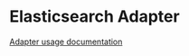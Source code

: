 # Elasticsearch Adapter

[Adapter usage documentation](https://community.kineticdata.com/Kinetic_Request/Kinetic_Request_Core_Edition/Resources/Bridgehub/Elasticsearch_Adapter)
